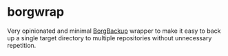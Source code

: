# borgwrap

Very opinionated and minimal [BorgBackup](https://www.borgbackup.org/) wrapper to make it easy to back up a single target directory to multiple repositories without unnecessary repetition.
